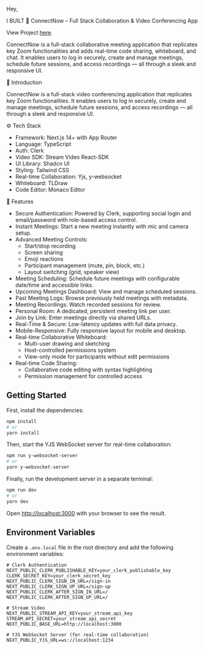 Hey,

I BUILT 🎥 ConnectNow – Full Stack Collaboration & Video Conferencing App

View Project [here](https://connectnow.vercel.app/).

ConnectNow is a full-stack collaborative meeting application that replicates key Zoom functionalities and adds real-time code sharing, whiteboard, and chat. It enables users to log in securely, create and manage meetings, schedule future sessions, and access recordings — all through a sleek and responsive UI.

🤖 Introduction

ConnectNow is a full-stack video conferencing application that replicates key Zoom functionalities. It enables users to log in securely, create and manage meetings, schedule future sessions, and access recordings — all through a sleek and responsive UI.

 ⚙️ Tech Stack

- Framework: Next.js 14+ with App Router
- Language: TypeScript
- Auth: Clerk
- Video SDK: Stream Video React-SDK
- UI Library: Shadcn UI
- Styling: Tailwind CSS
- Real-time Collaboration: Yjs, y-websocket
- Whiteboard: TLDraw
- Code Editor: Monaco Editor


🔋 Features

- Secure Authentication: Powered by Clerk, supporting social login and email/password with role-based access control.
- Instant Meetings: Start a new meeting instantly with mic and camera setup.
- Advanced Meeting Controls:
  - Start/stop recording
  - Screen sharing
  - Emoji reactions
  - Participant management (mute, pin, block, etc.)
  - Layout switching (grid, speaker view)
- Meeting Scheduling: Schedule future meetings with configurable date/time and accessible links.
- Upcoming Meetings Dashboard: View and manage scheduled sessions.
- Past Meeting Logs: Browse previously held meetings with metadata.
- Meeting Recordings: Watch recorded sessions for review.
- Personal Room: A dedicated, persistent meeting link per user.
- Join by Link: Enter meetings directly via shared URLs.
- Real-Time & Secure: Low-latency updates with full data privacy.
- Mobile-Responsive: Fully responsive layout for mobile and desktop.
- Real-time Collaborative Whiteboard: 
  - Multi-user drawing and sketching
  - Host-controlled permissions system
  - View-only mode for participants without edit permissions
- Real-time Code Sharing:
  - Collaborative code editing with syntax highlighting
  - Permission management for controlled access

## Getting Started

First, install the dependencies:

```bash
npm install
# or
yarn install
```

Then, start the YJS WebSocket server for real-time collaboration:

```bash
npm run y-websocket-server
# or
yarn y-websocket-server
```

Finally, run the development server in a separate terminal:

```bash
npm run dev
# or
yarn dev
```

Open [http://localhost:3000](http://localhost:3000) with your browser to see the result.

## Environment Variables

Create a `.env.local` file in the root directory and add the following environment variables:

```
# Clerk Authentication
NEXT_PUBLIC_CLERK_PUBLISHABLE_KEY=your_clerk_publishable_key
CLERK_SECRET_KEY=your_clerk_secret_key
NEXT_PUBLIC_CLERK_SIGN_IN_URL=/sign-in
NEXT_PUBLIC_CLERK_SIGN_UP_URL=/sign-up
NEXT_PUBLIC_CLERK_AFTER_SIGN_IN_URL=/
NEXT_PUBLIC_CLERK_AFTER_SIGN_UP_URL=/

# Stream Video
NEXT_PUBLIC_STREAM_API_KEY=your_stream_api_key
STREAM_API_SECRET=your_stream_api_secret
NEXT_PUBLIC_BASE_URL=http://localhost:3000

# YJS WebSocket Server (for real-time collaboration)
NEXT_PUBLIC_YJS_URL=ws://localhost:1234
```

